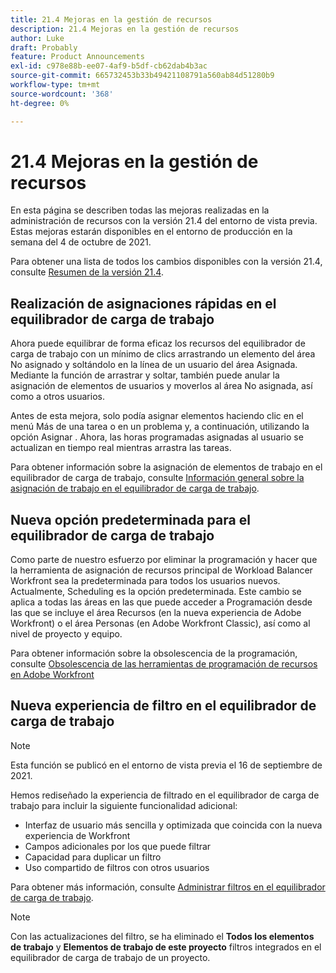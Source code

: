 ```yaml
---
title: 21.4 Mejoras en la gestión de recursos
description: 21.4 Mejoras en la gestión de recursos
author: Luke
draft: Probably
feature: Product Announcements
exl-id: c978e88b-ee07-4af9-b5df-cb62dab4b3ac
source-git-commit: 665732453b33b49421108791a560ab84d51280b9
workflow-type: tm+mt
source-wordcount: '368'
ht-degree: 0%

---
```


# 21.4 Mejoras en la gestión de recursos

En esta página se describen todas las mejoras realizadas en la administración de recursos con la versión 21.4 del entorno de vista previa. Estas mejoras estarán disponibles en el entorno de producción en la semana del 4 de octubre de 2021.

Para obtener una lista de todos los cambios disponibles con la versión 21.4, consulte [Resumen de la versión 21.4](../../../product-announcements/product-releases/21.4-release-activity/21.4-release-overview.md).

## Realización de asignaciones rápidas en el equilibrador de carga de trabajo

Ahora puede equilibrar de forma eficaz los recursos del equilibrador de carga de trabajo con un mínimo de clics arrastrando un elemento del área No asignado y soltándolo en la línea de un usuario del área Asignada. Mediante la función de arrastrar y soltar, también puede anular la asignación de elementos de usuarios y moverlos al área No asignada, así como a otros usuarios.

Antes de esta mejora, solo podía asignar elementos haciendo clic en el menú Más de una tarea o en un problema y, a continuación, utilizando la opción Asignar . Ahora, las horas programadas asignadas al usuario se actualizan en tiempo real mientras arrastra las tareas.

Para obtener información sobre la asignación de elementos de trabajo en el equilibrador de carga de trabajo, consulte [Información general sobre la asignación de trabajo en el equilibrador de carga de trabajo](../../../resource-mgmt/workload-balancer/assign-work-in-workload-balancer.md).

## Nueva opción predeterminada para el equilibrador de carga de trabajo

Como parte de nuestro esfuerzo por eliminar la programación y hacer que la herramienta de asignación de recursos principal de Workload Balancer Workfront sea la predeterminada para todos los usuarios nuevos. Actualmente, Scheduling es la opción predeterminada. Este cambio se aplica a todas las áreas en las que puede acceder a Programación desde las que se incluye el área Recursos (en la nueva experiencia de Adobe Workfront) o el área Personas (en Adobe Workfront Classic), así como al nivel de proyecto y equipo.

Para obtener información sobre la obsolescencia de la programación, consulte [Obsolescencia de las herramientas de programación de recursos en Adobe Workfront](../../../resource-mgmt/resource-mgmt-overview/deprecate-resource-scheduling.md)

## Nueva experiencia de filtro en el equilibrador de carga de trabajo

>[!NOTE]
>
>Esta función se publicó en el entorno de vista previa el 16 de septiembre de 2021.

Hemos rediseñado la experiencia de filtrado en el equilibrador de carga de trabajo para incluir la siguiente funcionalidad adicional:

* Interfaz de usuario más sencilla y optimizada que coincida con la nueva experiencia de Workfront
* Campos adicionales por los que puede filtrar
* Capacidad para duplicar un filtro
* Uso compartido de filtros con otros usuarios

Para obtener más información, consulte [Administrar filtros en el equilibrador de carga de trabajo](../../../resource-mgmt/workload-balancer/filter-information-workload-balancer.md).

>[!NOTE]
>
>Con las actualizaciones del filtro, se ha eliminado el **Todos los elementos de trabajo** y **Elementos de trabajo de este proyecto** filtros integrados en el equilibrador de carga de trabajo de un proyecto.

